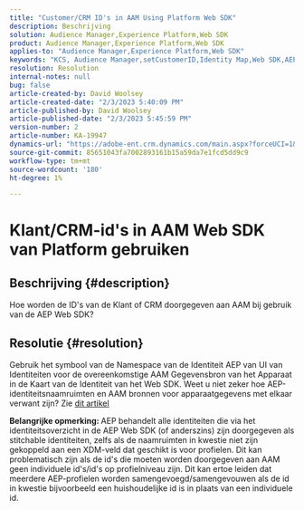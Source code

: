 ```yaml
---
title: "Customer/CRM ID's in AAM Using Platform Web SDK"
description: Beschrijving
solution: Audience Manager,Experience Platform,Web SDK
product: Audience Manager,Experience Platform,Web SDK
applies-to: "Audience Manager,Experience Platform,Web SDK"
keywords: "KCS, Audience Manager,setCustomerID,Identity Map,Web SDK,AEP,CRM-id "
resolution: Resolution
internal-notes: null
bug: false
article-created-by: David Woolsey
article-created-date: "2/3/2023 5:40:09 PM"
article-published-by: David Woolsey
article-published-date: "2/3/2023 5:45:59 PM"
version-number: 2
article-number: KA-19947
dynamics-url: "https://adobe-ent.crm.dynamics.com/main.aspx?forceUCI=1&pagetype=entityrecord&etn=knowledgearticle&id=827cacc7-e9a3-ed11-aad1-6045bd0065f9"
source-git-commit: 85651043fa7002893161b15a59da7e1fcd5dd9c9
workflow-type: tm+mt
source-wordcount: '180'
ht-degree: 1%

---
```


# Klant/CRM-id&#39;s in AAM Web SDK van Platform gebruiken

## Beschrijving {#description}


Hoe worden de ID&#39;s van de Klant of CRM doorgegeven aan AAM bij gebruik van de AEP Web SDK?


## Resolutie {#resolution}


Gebruik het symbool van de Namespace van de Identiteit AEP van UI van Identiteiten voor de overeenkomstige AAM Gegevensbron van het Apparaat in de Kaart van de Identiteit van het Web SDK. Weet u niet zeker hoe AEP-identiteitsnaamruimten en AAM bronnen voor apparaatgegevens met elkaar verwant zijn? Zie [dit artikel](https://experienceleague.adobe.com/docs/experience-cloud-kcs/kbarticles/KA-21305.html)

<b>Belangrijke opmerking: </b>AEP behandelt alle identiteiten die via het identiteitsoverzicht in de AEP Web SDK (of anderszins) zijn doorgegeven als stitchable identiteiten, zelfs als de naamruimten in kwestie niet zijn gekoppeld aan een XDM-veld dat geschikt is voor profielen. Dit kan problematisch zijn als de id&#39;s die moeten worden doorgegeven aan AAM geen individuele id&#39;s/id&#39;s op profielniveau zijn. Dit kan ertoe leiden dat meerdere AEP-profielen worden samengevoegd/samengevouwen als de id in kwestie bijvoorbeeld een huishoudelijke id is in plaats van een individuele id.

